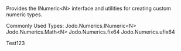 ﻿Provides the INumeric&lt;N&gt; interface and utilities for creating custom numeric types.

Commonly Used Types:
Jodo.Numerics.INumeric&lt;N&gt;
Jodo.Numerics.Math&lt;N&gt;
Jodo.Numerics.fix64
Jodo.Numerics.ufix64

Test123